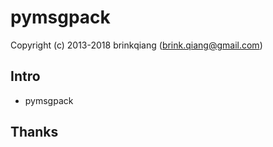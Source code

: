 # pymsgpack

Copyright (c) 2013-2018 brinkqiang (brink.qiang@gmail.com)

## Intro

- pymsgpack

## Thanks
